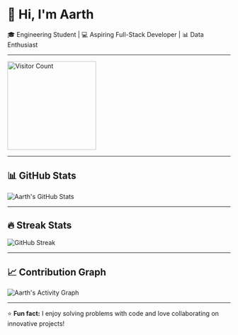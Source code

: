 # 👋 Hi, I'm Aarth  

🎓 Engineering Student | 💻 Aspiring Full-Stack Developer | 📊 Data Enthusiast  

---

<img src="https://visitor-badge.laobi.icu/badge?page_id=aarth-01.aarth-01" alt="Visitor Count" width="200"/>

---

## 📊 GitHub Stats
![Aarth's GitHub Stats](https://github-readme-stats.vercel.app/api?username=aarth-01&show_icons=true&theme=radical)

---

## 🔥 Streak Stats
![GitHub Streak](https://streak-stats.demolab.com?user=aarth-01&theme=radical&hide_border=true)

---

## 📈 Contribution Graph
![Aarth's Activity Graph](https://github-readme-activity-graph.vercel.app/graph?username=aarth-01&theme=radical)

---

⭐ **Fun fact:** I enjoy solving problems with code and love collaborating on innovative projects!
